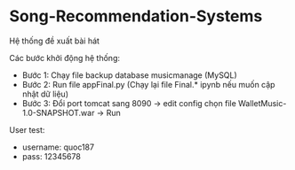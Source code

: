 # Song-Recommendation-Systems
Hệ thống đề xuất bài hát 

Các bước khởi động hệ thống:
* Bước 1: Chạy file backup database musicmanage (MySQL)
* Bước 2: Run file appFinal.py (Chạy lại file Final.* ipynb nếu muốn cập nhật dữ liệu)
* Bước 3: Đổi port tomcat sang 8090 -> edit config chọn file WalletMusic-1.0-SNAPSHOT.war -> Run

User test: 
* username: quoc187 
* pass: 12345678
